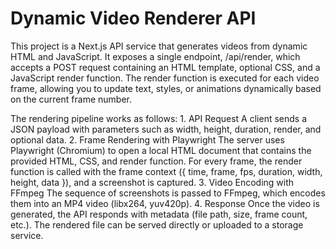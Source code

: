 # Dynamic Video Renderer API

This project is a Next.js API service that generates videos from dynamic HTML and JavaScript. It exposes a single endpoint, /api/render, which accepts a POST request containing an HTML template, optional CSS, and a JavaScript render function. The render function is executed for each video frame, allowing you to update text, styles, or animations dynamically based on the current frame number.

The rendering pipeline works as follows: 1. API Request
A client sends a JSON payload with parameters such as width, height, duration, render, and optional data. 2. Frame Rendering with Playwright
The server uses Playwright (Chromium) to open a local HTML document that contains the provided HTML, CSS, and render function. For every frame, the render function is called with the frame context ({ time, frame, fps, duration, width, height, data }), and a screenshot is captured. 3. Video Encoding with FFmpeg
The sequence of screenshots is passed to FFmpeg, which encodes them into an MP4 video (libx264, yuv420p). 4. Response
Once the video is generated, the API responds with metadata (file path, size, frame count, etc.). The rendered file can be served directly or uploaded to a storage service.
